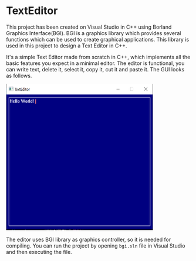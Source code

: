# TextEditor

This project has been created on Visual Studio in C++ using Borland Graphics Interface(BGI). BGI is a graphics library which provides several functions which can be used to create graphical applications. This library is used in this project to design a Text Editor in C++.

It's a simple Text Editor made from scratch in C++, which implements all the basic features you expect in a minimal editor. The editor is functional, you can write text, delete it, select it, copy it, cut it and paste it. 
The GUI looks as follows.

<img src="image/TextEditor.png" width="400" height="400" />

The editor uses BGI library as graphics controller, so it is needed for compiling. You can run the project by opening ``bgi.sln`` file in Visual Studio and then executing the file.
